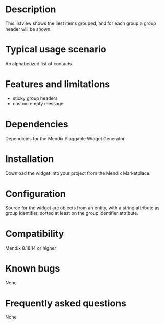 # Description

This listview shows the liest items grouped, and for each group a group header will be shown.

# Typical usage scenario

An alphabetized list of contacts.

# Features and limitations

- sticky group headers
- custom empty message

# Dependencies

Dependicies for the Mendix Pluggable Widget Generator.

# Installation

Download the widget into your project from the Mendix Marketplace.

# Configuration

Source for the widget are objects from an entity, with a string attribute as group identifier, sorted at least on the group identifier attribute.

# Compatibility

Mendix 8.18.14 or higher

# Known bugs

None

# Frequently asked questions

None




